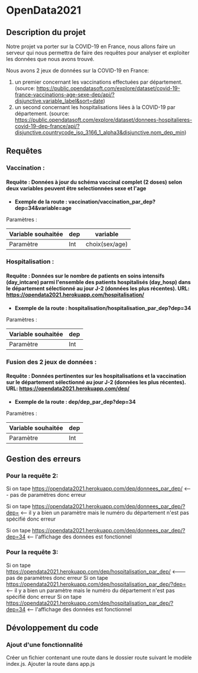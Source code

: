 # OpenData2021

## Description du projet 
Notre projet va porter sur la COVID-19 en France, nous allons faire un serveur qui nous permettra de faire des requêtes pour analyser et exploiter les données que nous avons trouvé.

Nous avons 2 jeux de données sur la COVID-19 en France:
1. un premier concernant les vaccinations effectuées par département. (source: https://public.opendatasoft.com/explore/dataset/covid-19-france-vaccinations-age-sexe-dep/api/?disjunctive.variable_label&sort=date)
2. un second concernant les hospitalisations liées à la COVID-19 par département. (source: https://public.opendatasoft.com/explore/dataset/donnees-hospitalieres-covid-19-dep-france/api/?disjunctive.countrycode_iso_3166_1_alpha3&disjunctive.nom_dep_min)

## Requêtes

### Vaccination :

#### Requête : Données à jour du schéma vaccinal complet (2 doses) selon deux variables peuvent être selectionnées sexe et l'age

- **Exemple de la route : vaccination/vaccination_par_dep?dep=34&variable=age**

Paramètres : 

| Variable souhaitée | dep | variable  |
| ------- | --- | --- |
| Paramètre | Int | choix(sex/age) |



### Hospitalisation :

#### Requête : Données sur le nombre de patients en soins intensifs (day_intcare) parmi l'ensemble des patients hospitalisés (day_hosp) dans le département sélectionné au jour J-2 (données les plus récentes). URL: https://opendata2021.herokuapp.com/hospitalisation/

- **Exemple de la route : hospitalisation/hospitalisation_par_dep?dep=34**

Paramètres : 

| Variable souhaitée | dep
| ------- | ---
| Paramètre | Int


### Fusion des 2 jeux de données :

#### Requête : Données pertinentes sur les hospitalisations et la vaccination sur le département sélectionné au jour J-2 (données les plus récentes). URL: https://opendata2021.herokuapp.com/dep/

- **Exemple de la route : dep/dep_par_dep?dep=34**

Paramètres : 

| Variable souhaitée | dep
| ------- | ---
| Paramètre | Int


## Gestion des erreurs

### Pour la requête 2: 

Si on tape https://opendata2021.herokuapp.com/dep/donnees_par_dep/ <--- pas de paramètres donc erreur

Si on tape https://opendata2021.herokuapp.com/dep/donnees_par_dep/?dep=  <-- il y a bien un paramètre mais le numéro du département n'est pas spécifié donc erreur

Si on tape https://opendata2021.herokuapp.com/dep/donnees_par_dep/?dep=34 <-- l'affichage des données est fonctionnel

### Pour la requête 3:

Si on tape https://opendata2021.herokuapp.com/dep/hospitalisation_par_dep/ <--- pas de paramètres donc erreur
Si on tape https://opendata2021.herokuapp.com/dep/hospitalisation_par_dep/?dep=  <-- il y a bien un paramètre mais le numéro du département n'est pas spécifié donc erreur
Si on tape https://opendata2021.herokuapp.com/dep/hospitalisation_par_dep/?dep=34 <-- l'affichage des données est fonctionnel


## Dévoloppement du code
### Ajout d'une fonctionnalité
Créer un fichier contenant une route dans le dossier route suivant le modèle index.js.
Ajouter la route dans app.js
